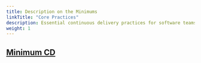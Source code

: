```yaml
---
title: Description on the Minimums
linkTitle: "Core Practices"
description: Essential continuous delivery practices for software teams. Learn trunk-based development, continuous integration, deployment pipelines, and testing strategies to improve delivery speed and quality.
weight: 1
---
```


## [Minimum CD](/)
